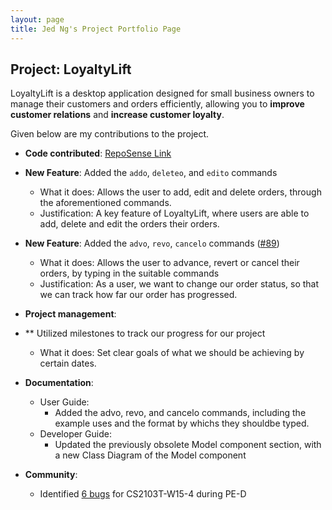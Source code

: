 ```yaml
---
layout: page
title: Jed Ng's Project Portfolio Page
---
```


## Project: LoyaltyLift

LoyaltyLift is a desktop application designed for small business owners to manage their customers and orders efficiently, allowing you to **improve customer relations** and **increase customer loyalty**.

Given below are my contributions to the project.

* **Code contributed**: [RepoSense Link](https://nus-cs2103-ay2223s2.github.io/tp-dashboard/?search=jednghk&breakdown=true)

* **New Feature**: Added the `addo`, `deleteo`, and `edito` commands
    * What it does: Allows the user to add, edit and delete orders, through the aforementioned commands.
    * Justification: A key feature of LoyaltyLift, where users are able to add, delete and edit the orders their orders.

* **New Feature**: Added the `advo`, `revo`, `cancelo` commands ([#89](https://github.com/AY2223S2-CS2103T-T09-3/tp/pull/89))
  * What it does: Allows the user to advance, revert or cancel their orders, by typing in the suitable commands
  * Justification: As a user, we want to change our order status, so that we can track how far our order has progressed.

* **Project management**:
* ** Utilized milestones to track our progress for our project
  * What it does: Set clear goals of what we should be achieving by certain dates.

* **Documentation**:
    * User Guide:
        * Added the advo, revo, and cancelo commands, including the example uses and the format by whichs they shouldbe typed.
    * Developer Guide:
        * Updated the previously obsolete Model component section, with a new Class Diagram of the Model component

* **Community**:
  * Identified [6 bugs](https://github.com/jednghk/ped/issues) for CS2103T-W15-4 during PE-D
